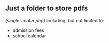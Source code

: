 ## Just a folder to store pdfs

_(single-center.php)_
including, but not limited to:

-   admission fees
-   school calendar
